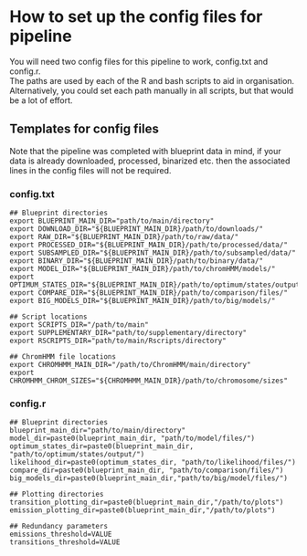 # How to set up the config files for pipeline
You will need two config files for this pipeline to work, config.txt and config.r.
\
The paths are used by each of the R and bash scripts to aid in organisation.
\
Alternatively, you could set each path manually in all scripts, but that would be a lot of effort.
## Templates for config files
Note that the pipeline was completed with blueprint data in mind, if your data is already downloaded, processed, binarized etc. then the associated lines in the config files will not be required.
### config.txt
```
## Blueprint directories
export BLUEPRINT_MAIN_DIR="path/to/main/directory"
export DOWNLOAD_DIR="${BLUEPRINT_MAIN_DIR}/path/to/downloads/"
export RAW_DIR="${BLUEPRINT_MAIN_DIR}/path/to/raw/data/"
export PROCESSED_DIR="${BLUEPRINT_MAIN_DIR}/path/to/processed/data/"
export SUBSAMPLED_DIR="${BLUEPRINT_MAIN_DIR}/path/to/subsampled/data/"
export BINARY_DIR="${BLUEPRINT_MAIN_DIR}/path/to/binary/data/"
export MODEL_DIR="${BLUEPRINT_MAIN_DIR}/path/to/chromHMM/models/"
export OPTIMUM_STATES_DIR="${BLUEPRINT_MAIN_DIR}/path/to/optimum/states/output/"
export COMPARE_DIR="${BLUEPRINT_MAIN_DIR}/path/to/comparison/files/"
export BIG_MODELS_DIR="${BLUEPRINT_MAIN_DIR}/path/to/big/models/"

## Script locations
export SCRIPTS_DIR="/path/to/main"
export SUPPLEMENTARY_DIR="path/to/supplementary/directory"
export RSCRIPTS_DIR="path/to/main/Rscripts/directory"

## ChromHMM file locations
export CHROMHMM_MAIN_DIR="/path/to/ChromHMM/main/directory"
export CHROMHMM_CHROM_SIZES="${CHROMHMM_MAIN_DIR}/path/to/chromosome/sizes"
```
### config.r
```
## Blueprint directories
blueprint_main_dir="path/to/main/directory"
model_dir=paste0(blueprint_main_dir, "path/to/model/files/")
optimum_states_dir=paste0(blueprint_main_dir, "path/to/optimum/states/output/")
likelihood_dir=paste0(optimum_states_dir, "path/to/likelihood/files/")
compare_dir=paste0(blueprint_main_dir, "path/to/comparison/files/")
big_models_dir=paste0(blueprint_main_dir,"path/to/big/model/files/")

## Plotting directories
transition_plotting_dir=paste0(blueprint_main_dir,"/path/to/plots")
emission_plotting_dir=paste0(blueprint_main_dir,"/path/to/plots")

## Redundancy parameters
emissions_threshold=VALUE
transitions_threshold=VALUE
```
